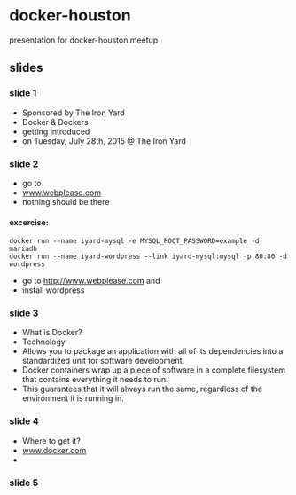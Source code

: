 # docker-houston
presentation for docker-houston meetup

## slides

### slide 1
* Sponsored by The Iron Yard
* Docker & Dockers
* getting introduced
* on Tuesday, July 28th, 2015 @ The Iron Yard

### slide 2
* go to 
* www.webplease.com
* nothing should be there

#### excercise:
```
docker run --name iyard-mysql -e MYSQL_ROOT_PASSWORD=example -d mariadb
docker run --name iyard-wordpress --link iyard-mysql:mysql -p 80:80 -d wordpress
```

* go to  http://www.webplease.com and 
* install wordpress

### slide 3
* What is Docker?
* Technology
* Allows you to package an application with all of its dependencies into a standardized unit for software development.
* Docker containers wrap up a piece of software in a complete filesystem that contains everything it needs to run: 
* This guarantees that it will always run the same, regardless of the environment it is running in.

### slide 4
* Where to get it?
* www.docker.com
* 

### slide 5
